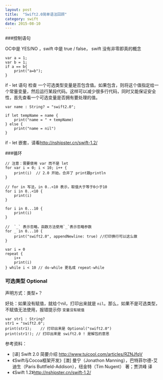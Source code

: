```yaml
---
layout: post
title:  "Swift2.0简单语法回顾"
category: swift
date: 2015-08-10
---
```


###控制语句

OC中是 YES/NO ，swift 中是 true / false， swift 没有非零即真的概念

```
var a = 1;
var b = 1;
if a == b{
	print("a=b");
}
```

if - let 语句 检查 一个可选类型变量是否包含值。如果包含，则将这个值指定给一个常量变量，然后运行某段代码。这样可以减少很多行代码，同时又能保证安全性，首先查看一个可选变量是否拥有要处理的值。

```
var name : String? = "swift2.0";

if let tempName = name {
    print("name = " + tempName)
} else {
    print("name = nil")
}
```
if - let 嵌套，请看<http://nshipster.cn/swift-1.2/>



###循环

```
// 注意：需要使用 var 而不是 let
for var i = 0; i < 10; i++ {
    print(i)  // 2.0 开始，合并了 print跟println
}

// for in 写法，in 0..<10 表示，取值大于等于0小于10
for i in 0..<10 {
    print(i)
}

for i in 0...10 {
    print(i)
}

//  `_` 表示忽略，函数方法使用`_`表示忽略参数
for _ in 0...10 {
    print("swift2.0", appendNewline: true) //打印换行可以这么做
}

var i = 0
repeat {
    i++
    print(i)
} while i < 10 // do-while 更名成 repeat-while
```
### 可选类型 Optional

声明方式：类型+？ 

好处：如果没有赋值，就给个nil，打印出来就是 `nil`。那么，如果不是可选类型，不赋值无法使用，报错提示你 `变量没有赋值`

```
var str1 : String?
str1 = "swift2.0";
print(str1);	// 打印出来是 Optional("swift2.0")
print(str1!); // 打印出来是 swift2.0 ! 是解包的意思 
```

 
参考资料：

* [译] Swift 2.0 简要介绍 <http://www.tuicool.com/articles/RZNJfqV>
* 《Swift与Cocoa框架开发》[澳] 曼宁（Jonathon Manning），巴特菲尔德-艾迪生（Paris Buttfield-Addison），纽金特（Tim Nugent） 著；贾洪峰 译 
* 《Swift 1.2》<http://nshipster.cn/swift-1.2/>



